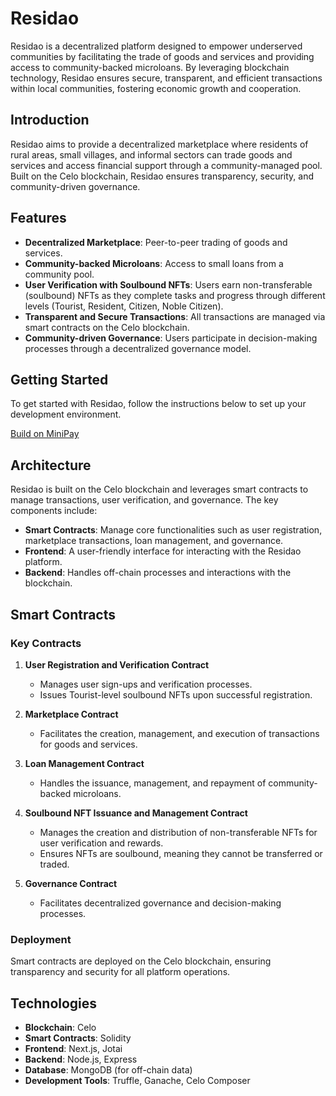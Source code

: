 # Residao

Residao is a decentralized platform designed to empower underserved communities by facilitating the trade of goods and services and providing access to community-backed microloans. By leveraging blockchain technology, Residao ensures secure, transparent, and efficient transactions within local communities, fostering economic growth and cooperation.

## Introduction

Residao aims to provide a decentralized marketplace where residents of rural areas, small villages, and informal sectors can trade goods and services and access financial support through a community-managed pool. Built on the Celo blockchain, Residao ensures transparency, security, and community-driven governance.

## Features

- **Decentralized Marketplace**: Peer-to-peer trading of goods and services.
- **Community-backed Microloans**: Access to small loans from a community pool.
- **User Verification with Soulbound NFTs**: Users earn non-transferable (soulbound) NFTs as they complete tasks and progress through different levels (Tourist, Resident, Citizen, Noble Citizen).
- **Transparent and Secure Transactions**: All transactions are managed via smart contracts on the Celo blockchain.
- **Community-driven Governance**: Users participate in decision-making processes through a decentralized governance model.

## Getting Started

To get started with Residao, follow the instructions below to set up your development environment.

[Build on MiniPay](https://docs.celo.org/developer/build-on-minipay/overview)

## Architecture

Residao is built on the Celo blockchain and leverages smart contracts to manage transactions, user verification, and governance. The key components include:

- **Smart Contracts**: Manage core functionalities such as user registration, marketplace transactions, loan management, and governance.
- **Frontend**: A user-friendly interface for interacting with the Residao platform.
- **Backend**: Handles off-chain processes and interactions with the blockchain.

## Smart Contracts

### Key Contracts

1. **User Registration and Verification Contract**
   - Manages user sign-ups and verification processes.
   - Issues Tourist-level soulbound NFTs upon successful registration.

2. **Marketplace Contract**
   - Facilitates the creation, management, and execution of transactions for goods and services.

3. **Loan Management Contract**
   - Handles the issuance, management, and repayment of community-backed microloans.

4. **Soulbound NFT Issuance and Management Contract**
   - Manages the creation and distribution of non-transferable NFTs for user verification and rewards.
   - Ensures NFTs are soulbound, meaning they cannot be transferred or traded.

5. **Governance Contract**
   - Facilitates decentralized governance and decision-making processes.

### Deployment

Smart contracts are deployed on the Celo blockchain, ensuring transparency and security for all platform operations.

## Technologies

- **Blockchain**: Celo
- **Smart Contracts**: Solidity
- **Frontend**: Next.js, Jotai
- **Backend**: Node.js, Express
- **Database**: MongoDB (for off-chain data)
- **Development Tools**: Truffle, Ganache, Celo Composer